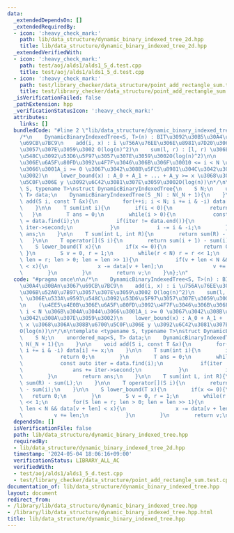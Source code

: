 ```yaml
---
data:
  _extendedDependsOn: []
  _extendedRequiredBy:
  - icon: ':heavy_check_mark:'
    path: lib/data_structure/dynamic_binary_indexed_tree_2d.hpp
    title: lib/data_structure/dynamic_binary_indexed_tree_2d.hpp
  _extendedVerifiedWith:
  - icon: ':heavy_check_mark:'
    path: test/aoj/alds1/alds1_5_d.test.cpp
    title: test/aoj/alds1/alds1_5_d.test.cpp
  - icon: ':heavy_check_mark:'
    path: test/library_checker/data_structure/point_add_rectangle_sum.test.cpp
    title: test/library_checker/data_structure/point_add_rectangle_sum.test.cpp
  _isVerificationFailed: false
  _pathExtension: hpp
  _verificationStatusIcon: ':heavy_check_mark:'
  attributes:
    links: []
  bundledCode: "#line 2 \"lib/data_structure/dynamic_binary_indexed_tree.hpp\"\n\n\
    /*\n    DynamicBinaryIndexedTree<S, T>(n) : BIT\u3092\u30B5\u30A4\u30BAn\u3067\
    \u69CB\u7BC9\n    add(i, x) : i \u756A\u76EE\u306E\u8981\u7D20\u306B\u52A0\u7B97\
    \u3057\u307E\u3059\u3002 O(log(n)^2)\n    sum(l, r) : [l, r) \u306E\u533A\u9593\
    \u548C\u3092\u53D6\u5F97\u3057\u307E\u3059\u3002O(log(n)^2)\n\n    (\u4EE5\u4E0B\
    \u306E\u6A5F\u80FD\u3092\u4F7F\u3046\u306B\u306F\u30010 <= i < N \u306B\u304A\u3044\
    \u3066\u3001A_i >= 0 \u3067\u3042\u308B\u5FC5\u8981\u304C\u3042\u308A\u307E\u3059\
    \u3002)\n    lower_bound(x) : A_0 + A_1 + ... + A_y >= x \u3068\u306A\u308B\u6700\
    \u5C0F\u306E y \u3092\u6C42\u3081\u307E\u3059\u3002O(log(n))\n*/\n\ntemplate <typename\
    \ S, typename T>\nstruct DynamicBinaryIndexedTree{\n    S N;\n    unordered_map<S,\
    \ T> data;\n    DynamicBinaryIndexedTree(S _N) : N(_N + 1){\n    }\n\n    void\
    \ add(S i, const T &x){\n        for(++i; i < N; i += i & -i) data[i] += x;\n\
    \    }\n\n    T sum(int i){\n        if(i < 0){\n            return 0;\n     \
    \   }\n        T ans = 0;\n        while(i > 0){\n            const auto iter\
    \ = data.find(i);\n            if(iter != data.end()){\n                ans +=\
    \ iter->second;\n            }\n            i -= i & -i;\n        }\n        return\
    \ ans;\n    }\n\n    T sum(int L, int R){\n        return sum(R) - sum(L);\n \
    \   }\n\n    T operator[](S i){\n        return sum(i + 1) - sum(i);\n    }\n\n\
    \    S lower_bound(T x){\n        if(x <= 0){\n            return 0;\n       \
    \ }\n        S v = 0, r = 1;\n        while(r < N) r = r << 1;\n        for(S\
    \ len = r; len > 0; len = len >> 1){\n            if(v + len < N && data[v + len]\
    \ < x){\n                x -= data[v + len];\n                v += len;\n    \
    \        }\n        }\n        return v;\n    }\n};\n"
  code: "#pragma once\n\n/*\n    DynamicBinaryIndexedTree<S, T>(n) : BIT\u3092\u30B5\
    \u30A4\u30BAn\u3067\u69CB\u7BC9\n    add(i, x) : i \u756A\u76EE\u306E\u8981\u7D20\
    \u306B\u52A0\u7B97\u3057\u307E\u3059\u3002 O(log(n)^2)\n    sum(l, r) : [l, r)\
    \ \u306E\u533A\u9593\u548C\u3092\u53D6\u5F97\u3057\u307E\u3059\u3002O(log(n)^2)\n\
    \n    (\u4EE5\u4E0B\u306E\u6A5F\u80FD\u3092\u4F7F\u3046\u306B\u306F\u30010 <=\
    \ i < N \u306B\u304A\u3044\u3066\u3001A_i >= 0 \u3067\u3042\u308B\u5FC5\u8981\u304C\
    \u3042\u308A\u307E\u3059\u3002)\n    lower_bound(x) : A_0 + A_1 + ... + A_y >=\
    \ x \u3068\u306A\u308B\u6700\u5C0F\u306E y \u3092\u6C42\u3081\u307E\u3059\u3002\
    O(log(n))\n*/\n\ntemplate <typename S, typename T>\nstruct DynamicBinaryIndexedTree{\n\
    \    S N;\n    unordered_map<S, T> data;\n    DynamicBinaryIndexedTree(S _N) :\
    \ N(_N + 1){\n    }\n\n    void add(S i, const T &x){\n        for(++i; i < N;\
    \ i += i & -i) data[i] += x;\n    }\n\n    T sum(int i){\n        if(i < 0){\n\
    \            return 0;\n        }\n        T ans = 0;\n        while(i > 0){\n\
    \            const auto iter = data.find(i);\n            if(iter != data.end()){\n\
    \                ans += iter->second;\n            }\n            i -= i & -i;\n\
    \        }\n        return ans;\n    }\n\n    T sum(int L, int R){\n        return\
    \ sum(R) - sum(L);\n    }\n\n    T operator[](S i){\n        return sum(i + 1)\
    \ - sum(i);\n    }\n\n    S lower_bound(T x){\n        if(x <= 0){\n         \
    \   return 0;\n        }\n        S v = 0, r = 1;\n        while(r < N) r = r\
    \ << 1;\n        for(S len = r; len > 0; len = len >> 1){\n            if(v +\
    \ len < N && data[v + len] < x){\n                x -= data[v + len];\n      \
    \          v += len;\n            }\n        }\n        return v;\n    }\n};\n"
  dependsOn: []
  isVerificationFile: false
  path: lib/data_structure/dynamic_binary_indexed_tree.hpp
  requiredBy:
  - lib/data_structure/dynamic_binary_indexed_tree_2d.hpp
  timestamp: '2024-05-04 18:06:16+09:00'
  verificationStatus: LIBRARY_ALL_AC
  verifiedWith:
  - test/aoj/alds1/alds1_5_d.test.cpp
  - test/library_checker/data_structure/point_add_rectangle_sum.test.cpp
documentation_of: lib/data_structure/dynamic_binary_indexed_tree.hpp
layout: document
redirect_from:
- /library/lib/data_structure/dynamic_binary_indexed_tree.hpp
- /library/lib/data_structure/dynamic_binary_indexed_tree.hpp.html
title: lib/data_structure/dynamic_binary_indexed_tree.hpp
---
```

